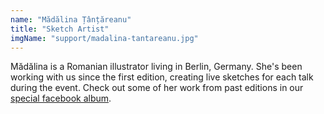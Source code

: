 ```yaml
---
name: "Mădălina Țânțăreanu"
title: "Sketch Artist"
imgName: "support/madalina-tantareanu.jpg"
---
```


Mădălina is a Romanian illustrator living in Berlin, Germany. She's been working with us since the first edition, creating live sketches for each talk during the event. Check out some of her work from past editions in our [special facebook album](https://www.facebook.com/media/set/?set=a.2275628039341766&type=3).

